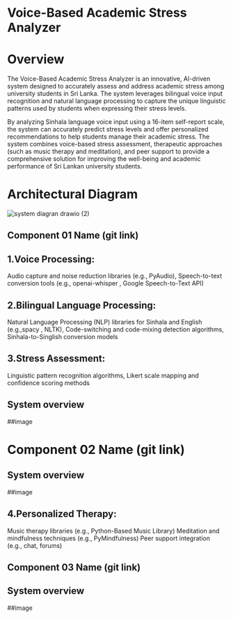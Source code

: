 # Voice-Based Academic Stress Analyzer

# Overview

The Voice-Based Academic Stress Analyzer is an innovative, AI-driven system designed to accurately assess and address academic stress among university students in Sri Lanka. The system leverages bilingual voice input recognition and natural language processing to capture the unique linguistic patterns used by students when expressing their stress levels.

By analyzing Sinhala language voice input using a 16-item self-report scale, the system can accurately predict stress levels and offer personalized recommendations to help students manage their academic stress. The system combines voice-based stress assessment, therapeutic approaches (such as music therapy and meditation), and peer support to provide a comprehensive solution for improving the well-being and academic performance of Sri Lankan university students.

# Architectural Diagram

![system diagran drawio (2)](https://github.com/user-attachments/assets/4a99b0ba-e5d5-47ca-a7a5-7316776114e0)

## Component 01 Name (git link)

## 1.Voice Processing:

Audio capture and noise reduction libraries (e.g., PyAudio),
Speech-to-text conversion tools (e.g., openai-whisper , Google Speech-to-Text API)

## 2.Bilingual Language Processing:

Natural Language Processing (NLP) libraries for Sinhala and English (e.g.,spacy , NLTK),
Code-switching and code-mixing detection algorithms,
Sinhala-to-Singlish conversion models

## 3.Stress Assessment:

Linguistic pattern recognition algorithms,
Likert scale mapping and confidence scoring methods

## System overview 

##image

# Component 02 Name (git link)

## System overview 

##image

## 4.Personalized Therapy:

Music therapy libraries (e.g., Python-Based Music Library)
Meditation and mindfulness techniques (e.g., PyMindfulness)
Peer support integration (e.g., chat, forums)


## Component 03 Name (git link)

## System overview 

##image
  

